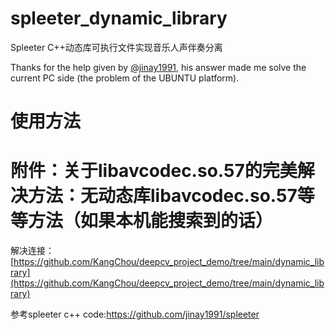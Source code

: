 # spleeter_dynamic_library
Spleeter C++动态库可执行文件实现音乐人声伴奏分离

Thanks for the help given by [@jinay1991](https://github.com/jinay1991), his answer made me solve the current PC side (the problem of the UBUNTU platform).

# 使用方法




# 附件：关于libavcodec.so.57的完美解决方法：无动态库libavcodec.so.57等等方法（如果本机能搜索到的话）

解决连接：[https://github.com/KangChou/deepcv_project_demo/tree/main/dynamic_library](https://github.com/KangChou/deepcv_project_demo/tree/main/dynamic_library)


参考spleeter c++ code:https://github.com/jinay1991/spleeter 
